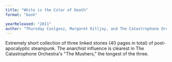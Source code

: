 ```yaml
---
title: "White is the Color of Death"
format: "book"

yearReleased: "2011"
author: "Thursday Czolgosz, Margaret Killjoy, and The Catastrophone Orchestra"
---
```

Extremely short collection of three linked stories (40  pages in total) of post-apocalyptic steampunk. The anarchist influence is  clearest in The Catastrophone Orchestra's "The Mushers," the longest of the  three.
 
 